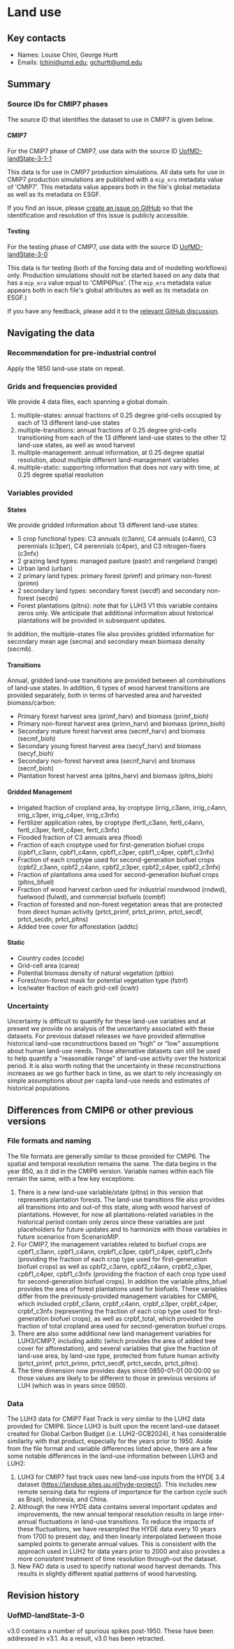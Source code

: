 <!--- These values are used by `fill-out-auto-generated-sections.py` -->
<!--- forcing="land_use" -->
<!--- source_id_stub="UofMD-landState" -->
# Land use

## Key contacts

- Names: Louise Chini, George Hurtt
- Emails: lchini@umd.edu; gchurtt@umd.edu

## Summary

<!--- begin-cmip7-phases-source-ids -->
<!--- Do not edit this section, it is automatically updated when the docs are built -->
### Source IDs for CMIP7 phases

The source ID that identifies the dataset to use in CMIP7 is given below.

#### CMIP7

For the CMIP7 phase of CMIP7, use data with the source ID [UofMD-landState-3-1-1](https://aims2.llnl.gov/search?project=input4MIPs&versionType=all&&activeFacets=%7B%22source_id%22%3A%5B%22UofMD-landState-3-1-1%22%5D%7D)

This data is for use in CMIP7 production simulations.
All data sets for use in CMIP7 production simulations are published with a `mip_era` metadata value of 'CMIP7'.
This metadata value appears both in the file's global metadata as well as its metadata on ESGF.

If you find an issue, please
[create an issue on GitHub](https://github.com/PCMDI/input4MIPs_CVs/issues/new?template=data_issue.md)
so that the identification and resolution of this issue is publicly accessible.

#### Testing

For the testing phase of CMIP7, use data with the source ID [UofMD-landState-3-0](https://aims2.llnl.gov/search?project=input4MIPs&versionType=all&&activeFacets=%7B%22source_id%22%3A%5B%22UofMD-landState-3-0%22%5D%7D)

This data is for testing (both of the forcing data and of modelling workflows) only.
Production simulations should not be started based on any data that has a `mip_era` value equal to 'CMIP6Plus'.
(The `mip_era` metadata value appears both in each file's global attributes as well as its metadata on ESGF.)

If you have any feedback, please add it to the [relevant GitHub discussion](https://github.com/PCMDI/input4MIPs_CVs/discussions).

<!--- end-cmip7-phases-source-ids -->

<!--- placeholder for piControl recommendation -->
## Navigating the data

### Recommendation for pre-industrial control

Apply the 1850 land-use state on repeat.

### Grids and frequencies provided

We provide 4 data files, each spanning a global domain. 

1.	multiple-states: annual fractions of 0.25 degree grid-cells occupied by each of 13 different land-use states 
2.	multiple-transitions: annual fractions of 0.25 degree grid-cells transitioning 
    from each of the 13 different land-use states to the other 12 land-use states, as well as wood harvest
3.	multiple-management: annual information, at 0.25 degree spatial resolution, 
    about multiple different land-management variables
4.	multiple-static: supporting information that does not vary with time, at 0.25 degree spatial resolution

### Variables provided

#### States

We provide gridded information about 13 different land-use states:

- 5 crop functional types: C3 annuals (c3ann), C4 annuals (c4ann), C3 perennials (c3per), C4 perennials (c4per), and C3 nitrogen-fixers (c3nfx)
- 2 grazing land types: managed pasture (pastr) and rangeland (range)
- Urban land (urban)
- 2 primary land types: primary forest (primf) and primary non-forest (primn)
- 2 secondary land types: secondary forest (secdf) and secondary non-forest (secdn)
- Forest plantations (pltns): note that for LUH3 V1 this variable contains zeros only. We anticipate that additional information about historical plantations will be provided in subsequent updates.

In addition, the multiple-states file also provides gridded information 
for secondary mean age (secma) and secondary mean biomass density (secmb).

#### Transitions

Annual, gridded land-use transitions are provided between all combinations of land-use states. 
In addition, 6 types of wood harvest transitions are provided separately, 
both in terms of harvested area and harvested biomass/carbon:

- Primary forest harvest area (primf_harv) and biomass (primf_bioh)
- Primary non-forest harvest area (primn_harv) and biomass (primn_bioh)
- Secondary mature forest harvest area (secmf_harv) and biomass (secmf_bioh)
- Secondary young forest harvest area (secyf_harv) and biomass (secyf_bioh)
- Secondary non-forest harvest area (secnf_harv) and biomass (secnf_bioh)
- Plantation forest harvest area (pltns_harv) and biomass (pltns_bioh)

#### Gridded Management

- Irrigated fraction of cropland area, by croptype (irrig_c3ann, irrig_c4ann, irrig_c3per, irrig_c4per, irrig_c3nfx) 
- Fertilizer application rates, by croptype (fertl_c3ann, fertl_c4ann, fertl_c3per, fertl_c4per, fertl_c3nfx) 
- Flooded fraction of C3 annuals area (flood)
- Fraction of each croptype used for first-generation biofuel crops (cpbf1_c3ann, cpbf1_c4ann, cpbf1_c3per, cpbf1_c4per, cpbf1_c3nfx)
- Fraction of each croptype used for second-generation biofuel crops (cpbf2_c3ann, cpbf2_c4ann, cpbf2_c3per, cpbf2_c4per, cpbf2_c3nfx)
- Fraction of plantations area used for second-generation biofuel crops (pltns_bfuel)
- Fraction of wood harvest carbon used for industrial roundwood (rndwd), fuelwood (fulwd), and commercial biofuels (combf)
- Fraction of forested and non-forest vegetation areas that are protected from direct human activity (prtct_primf, prtct_primn, prtct_secdf, prtct_secdn, prtct_pltns)
- Added tree cover for afforestation (addtc)

#### Static

- Country codes (ccode)
- Grid-cell area (carea)
- Potential biomass density of natural vegetation (ptbio)
- Forest/non-forest mask for potential vegetation type (fstnf)
- Ice/water fraction of each grid-cell (icwtr)

### Uncertainty

Uncertainty is difficult to quantify for these land-use variables 
and at present we provide no analysis of the uncertainty associated with these datasets. 
For previous dataset releases we have provided alternative historical land-use reconstructions 
based on “high” or “low” assumptions about human land-use needs. 
Those alternative datasets can still be used to help quantify a "reasonable range" of land-use activity over the historical period.
It is also worth noting that the uncertainty in these reconstructions increases as we go further back in time, 
as we start to rely increasingly on simple assumptions about per capita land-use needs and estimates of historical populations.

## Differences from CMIP6 or other previous versions

### File formats and naming

The file formats are generally similar to those provided for CMIP6. 
The spatial and temporal resolution remains the same. 
The data begins in the year 850, as it did in the CMIP6 version. 
Variable names within each file remain the same, with a few key exceptions:

1. There is a new land-use variable/state (pltns) in this version that represents plantation forests. 
   The land-use transitions file also provides all transitions into and out-of this state, along with wood harvest of plantations. 
   However, for now all plantations-related variables in the historical period contain only zeros since these variables 
   are just placeholders for future updates and to harmonize with those variables in future scenarios from ScenarioMIP.
2. For CMIP7, the management variables related to biofuel crops are 
   cpbf1_c3ann, cpbf1_c4ann, crpbf1_c3per, cpbf1_c4per, cpbf1_c3nfx 
   (providing the fraction of each crop type used for first-generation biofuel crops) 
   as well as cpbf2_c3ann, cpbf2_c4ann, crpbf2_c3per, cpbf1_c4per, cpbf1_c3nfx 
   (providing the fraction of each crop type used for second-generation biofuel crops). 
   In addition the variable pltns_bfuel provides the area of forest plantations used for biofuels. 
   These variables differ from the previously-provided management variables for CMIP6, 
   which included crpbf_c3ann, crpbf_c4ann, crpbf_c3per, crpbf_c4per, crpbf_c3nfx 
   (representing the fraction of each crop type used for first-generation biofuel crops), 
   as well as crpbf_total, which provided the fraction of total cropland area used for second-generation biofuel crops. 
3. There are also some additional new land management variables for LUH3/CMIP7, 
   including addtc (which provides the area of added tree cover for afforestation), 
   and several variables that give the fraction of land-use area, by land-use type, 
   protected from future human activity (prtct_primf, prtct_primn, prtct_secdf, prtct_secdn, prtct_pltns).
4. The time dimension now provides days since 0850-01-01 00:00:00 
   so those values are likely to be different to those in previous versions of LUH
   (which was in years since 0850).

### Data

The LUH3 data for CMIP7 Fast Track is very similar to the LUH2 data provided for CMIP6. 
Since LUH3 is built upon the recent land-use dataset created for Global Carbon Budget (i.e. LUH2-GCB2024), 
it has considerable similarity with that product, especially for the years prior to 1950. 
Aside from the file format and variable differences listed above, 
there are a few some notable differences in the land-use information between LUH3 and LUH2:

1. LUH3 for CMIP7 fast track uses new land-use inputs from the HYDE 3.4 dataset (https://landuse.sites.uu.nl/hyde-project/). 
   This includes new remote sensing data for regions of importance for the carbon cycle such as Brazil, Indonesia, and China.
2. Although the new HYDE data contains several important updates and improvements, 
   the new annual temporal resolution results in large inter-annual fluctuations in land-use transitions. 
   To reduce the impacts of these fluctuations, we have resampled the HYDE data every 10 years from 1700 to present day, 
   and then linearly interpolated between those sampled points to generate annual values. 
   This is consistent with the approach used in LUH2 for data years prior to 2000 
   and also provides a more consistent treatment of time resolution through-out the dataset.
3. New FAO data is used to specify national wood harvest demands. 
   This results in slightly different spatial patterns of wood harvesting.

<!--- end of placeholder for piControl recommendation -->

<!--- begin-revision-history -->
<!--- Do not edit this section, it is automatically updated when the docs are built -->
## Revision history

### UofMD-landState-3-0

v3.0 contains a number of spurious spikes post-1950. These have been addressed in v3.1. As a result,
v3.0 has been retracted.

<!--- end-revision-history -->
